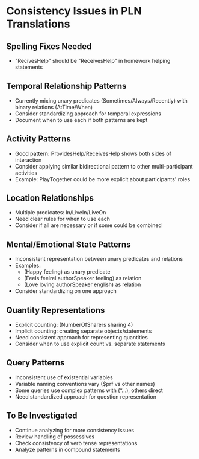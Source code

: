 # Consistency Issues in PLN Translations

## Spelling Fixes Needed
- "RecivesHelp" should be "ReceivesHelp" in homework helping statements

## Temporal Relationship Patterns
- Currently mixing unary predicates (Sometimes/Always/Recently) with binary relations (AtTime/When)
- Consider standardizing approach for temporal expressions
- Document when to use each if both patterns are kept

## Activity Patterns
- Good pattern: ProvidesHelp/ReceivesHelp shows both sides of interaction
- Consider applying similar bidirectional pattern to other multi-participant activities
- Example: PlayTogether could be more explicit about participants' roles

## Location Relationships
- Multiple predicates: In/LiveIn/LiveOn
- Need clear rules for when to use each
- Consider if all are necessary or if some could be combined

## Mental/Emotional State Patterns
- Inconsistent representation between unary predicates and relations
- Examples:
  - (Happy feeling) as unary predicate
  - (Feels feelrel authorSpeaker feeling) as relation
  - (Love loving authorSpeaker english) as relation
- Consider standardizing on one approach

## Quantity Representations
- Explicit counting: (NumberOfSharers sharing 4)
- Implicit counting: creating separate objects/statements
- Need consistent approach for representing quantities
- Consider when to use explicit count vs. separate statements

## Query Patterns
- Inconsistent use of existential variables
- Variable naming conventions vary ($prf vs other names)
- Some queries use complex patterns with (*...), others direct
- Need standardized approach for question representation

## To Be Investigated
- Continue analyzing for more consistency issues
- Review handling of possessives
- Check consistency of verb tense representations
- Analyze patterns in compound statements
